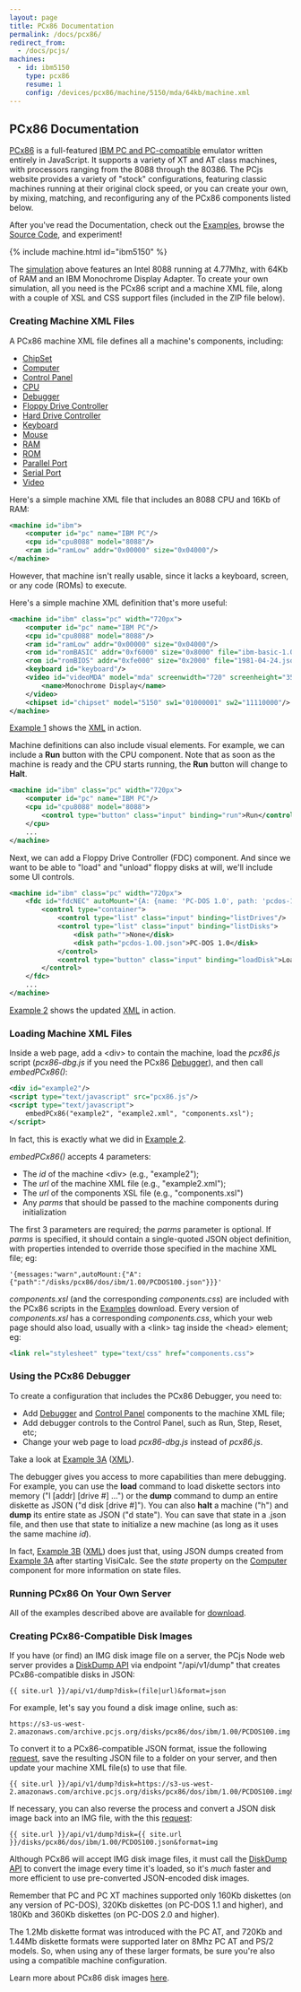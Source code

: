 ```yaml
---
layout: page
title: PCx86 Documentation
permalink: /docs/pcx86/
redirect_from:
  - /docs/pcjs/
machines:
  - id: ibm5150
    type: pcx86
    resume: 1
    config: /devices/pcx86/machine/5150/mda/64kb/machine.xml
---
```


PCx86 Documentation
-------------------

[PCx86](/docs/about/pcx86/) is a full-featured [IBM PC and PC-compatible](/devices/pcx86/machine/) emulator written
entirely in JavaScript.  It supports a variety of XT and AT class machines, with processors ranging from the 8088
through the 80386.  The PCjs website provides a variety of "stock" configurations, featuring classic machines running
at their original clock speed, or you can create your own, by mixing, matching, and reconfiguring any of the PCx86
components listed below.

After you've read the Documentation, check out the [Examples](/apps/pcx86/examples/),
browse the [Source Code](/modules/pcx86/), and experiment!

{% include machine.html id="ibm5150" %}

The [simulation](/devices/pcx86/machine/5150/mda/64kb/) above features an Intel 8088 running at 4.77Mhz,
with 64Kb of RAM and an IBM Monochrome Display Adapter.  To create your own simulation, all you need is the PCx86
script and a machine XML file, along with a couple of XSL and CSS support files (included in the ZIP file below).

### Creating Machine XML Files

A PCx86 machine XML file defines all a machine's components, including:

* [ChipSet](chipset/)
* [Computer](computer/)
* [Control Panel](panel/)
* [CPU](cpu/)
* [Debugger](debugger/)
* [Floppy Drive Controller](fdc/)
* [Hard Drive Controller](hdc/)
* [Keyboard](keyboard/)
* [Mouse](mouse/)
* [RAM](ram/)
* [ROM](rom/)
* [Parallel Port](parallel/)
* [Serial Port](serial/)
* [Video](video/)

Here's a simple machine XML file that includes an 8088 CPU and 16Kb of RAM:

```xml
<machine id="ibm">
    <computer id="pc" name="IBM PC"/>
    <cpu id="cpu8088" model="8088"/>
    <ram id="ramLow" addr="0x00000" size="0x04000"/>
</machine>
```

However, that machine isn't really usable, since it lacks a keyboard, screen, or any code (ROMs) to execute.

Here's a simple machine XML definition that's more useful:

```xml
<machine id="ibm" class="pc" width="720px">
    <computer id="pc" name="IBM PC"/>
    <cpu id="cpu8088" model="8088"/>
    <ram id="ramLow" addr="0x00000" size="0x04000"/>
    <rom id="romBASIC" addr="0xf6000" size="0x8000" file="ibm-basic-1.00.json"/>
    <rom id="romBIOS" addr="0xfe000" size="0x2000" file="1981-04-24.json"/>
    <keyboard id="keyboard"/>
    <video id="videoMDA" model="mda" screenwidth="720" screenheight="350" charset="ibm-mda-cga.json">
        <name>Monochrome Display</name>
    </video>
    <chipset id="chipset" model="5150" sw1="01000001" sw2="11110000"/>
</machine>
```

[Example 1](/apps/pcx86/examples/example1.html) shows the [XML](/apps/pcx86/examples/example1.xml) in action.

Machine definitions can also include visual elements.  For example, we can include a **Run** button with the CPU component.
Note that as soon as the machine is ready and the CPU starts running, the **Run** button will change to **Halt**.

```xml
<machine id="ibm" class="pc" width="720px">
    <computer id="pc" name="IBM PC"/>
    <cpu id="cpu8088" model="8088">
        <control type="button" class="input" binding="run">Run</control>
    </cpu>
    ...
</machine>
```

Next, we can add a Floppy Drive Controller (FDC) component.  And since we want to be able to "load" and "unload" floppy
disks at will, we'll include some UI controls.

```xml
<machine id="ibm" class="pc" width="720px">
    <fdc id="fdcNEC" autoMount="{A: {name: 'PC-DOS 1.0', path: 'pcdos-1.00.json'}}">
        <control type="container">
            <control type="list" class="input" binding="listDrives"/>
            <control type="list" class="input" binding="listDisks">
                <disk path="">None</disk>
                <disk path="pcdos-1.00.json">PC-DOS 1.0</disk>
            </control>
            <control type="button" class="input" binding="loadDisk">Load</control>
        </control>
    </fdc>
    ...
</machine>
```

[Example 2](/apps/pcx86/examples/example2.html) shows the updated [XML](/apps/pcx86/examples/example2.xml) in action.

### Loading Machine XML Files

Inside a web page, add a &lt;div&gt; to contain the machine, load the *pcx86.js* script
(*pcx86-dbg.js* if you need the PCx86 [Debugger](debugger/)), and then call *embedPCx86()*:

```xml
<div id="example2"/>
<script type="text/javascript" src="pcx86.js"/>
<script type="text/javascript">
    embedPCx86("example2", "example2.xml", "components.xsl");
</script>
```

In fact, this is exactly what we did in [Example 2](/apps/pcx86/examples/example2.html).

*embedPCx86()* accepts 4 parameters:

- The *id* of the machine &lt;div&gt; (e.g., "example2");
- The *url* of the machine XML file (e.g., "example2.xml");
- The *url* of the components XSL file (e.g., "components.xsl")
- Any *parms* that should be passed to the machine components during initialization

The first 3 parameters are required; the *parms* parameter is optional.  If *parms* is specified, it should
contain a single-quoted JSON object definition, with properties intended to override those specified in the
machine XML file; eg:

	'{messages:"warn",autoMount:{"A":{"path":"/disks/pcx86/dos/ibm/1.00/PCDOS100.json"}}}'

*components.xsl* (and the corresponding *components.css*) are included with the PCx86 scripts in the
[Examples](#running-pcx86-on-your-own-server) download.  Every version of *components.xsl* has a corresponding
*components.css*, which your web page should also load, usually with a &lt;link&gt; tag inside the &lt;head&gt;
element; eg:

```xml
<link rel="stylesheet" type="text/css" href="components.css">
```

### Using the PCx86 Debugger

To create a configuration that includes the PCx86 Debugger, you need to:

- Add [Debugger](debugger/) and [Control Panel](panel/) components to the machine XML file;
- Add debugger controls to the Control Panel, such as Run, Step, Reset, etc;
- Change your web page to load *pcx86-dbg.js* instead of *pcx86.js*.

Take a look at [Example 3A](/apps/pcx86/examples/example3a.html) ([XML](/apps/pcx86/examples/example3a.xml)).

The debugger gives you access to more capabilities than mere debugging. For example, you can use the **load**
command to load diskette sectors into memory ("l [addr] [drive #] ...") or the **dump** command to dump an entire
diskette as JSON ("d disk [drive #]").  You can also **halt** a machine ("h") and **dump** its entire state as JSON
("d state"). You can save that state in a .json file, and then use that state to initialize a new machine (as long as
it uses the same machine *id*).

In fact, [Example 3B](/apps/pcx86/examples/example3b.html) ([XML](/apps/pcx86/examples/example3b.xml))
does just that, using JSON dumps created from [Example 3A](/apps/pcx86/examples/example3a.html) after starting VisiCalc.
See the *state* property on the [Computer](computer/) component for more information on state files.

### Running PCx86 On Your Own Server
			
All of the examples described above are available for [download](/apps/pcx86/examples/).

### Creating PCx86-Compatible Disk Images

If you have (or find) an IMG disk image file on a server, the PCjs Node web server provides a
[DiskDump API](/api/v1/dump) via endpoint "/api/v1/dump" that creates PCx86-compatible disks in JSON:
	
	{{ site.url }}/api/v1/dump?disk=(file|url)&format=json

For example, let's say you found a disk image online, such as:

	https://s3-us-west-2.amazonaws.com/archive.pcjs.org/disks/pcx86/dos/ibm/1.00/PCDOS100.img

To convert it to a PCx86-compatible JSON format, issue the following
[request](/api/v1/dump?disk=https://s3-us-west-2.amazonaws.com/archive.pcjs.org/disks/pcx86/dos/ibm/1.00/PCDOS100.img&format=json),
save the resulting JSON file to a folder on your server, and then update your machine XML file(s) to use that file.

	{{ site.url }}/api/v1/dump?disk=https://s3-us-west-2.amazonaws.com/archive.pcjs.org/disks/pcx86/dos/ibm/1.00/PCDOS100.img&format=json

If necessary, you can also reverse the process and convert a JSON disk image back into an IMG file, with the
this [request](/api/v1/dump?disk=http://www.pcjs.org/disks/pcx86/dos/ibm/1.00/PCDOS100.json&format=img):

	{{ site.url }}/api/v1/dump?disk={{ site.url }}/disks/pcx86/dos/ibm/1.00/PCDOS100.json&format=img

Although PCx86 will accept IMG disk image files, it must call the [DiskDump API](/api/v1/dump) to convert the image
every time it's loaded, so it's *much* faster and more efficient to use pre-converted JSON-encoded disk images.

Remember that PC and PC XT machines supported only 160Kb diskettes (on any version of PC-DOS),
320Kb diskettes (on PC-DOS 1.1 and higher), and 180Kb and 360Kb diskettes (on PC-DOS 2.0 and higher).

The 1.2Mb diskette format was introduced with the PC AT, and 720Kb and 1.44Mb diskette formats were
supported later on 8Mhz PC AT and PS/2 models.  So, when using any of these larger formats, be sure you're
also using a compatible machine configuration.

Learn more about PCx86 disk images [here](/disks/).
